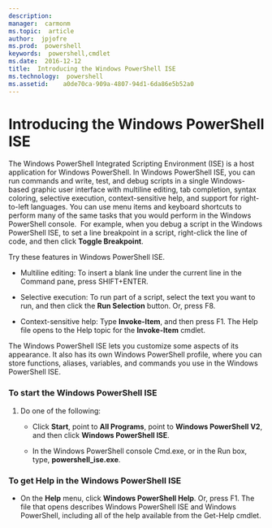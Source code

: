 ```yaml
---
description:  
manager:  carmonm
ms.topic:  article
author:  jpjofre
ms.prod:  powershell
keywords:  powershell,cmdlet
ms.date:  2016-12-12
title:  Introducing the Windows PowerShell ISE
ms.technology:  powershell
ms.assetid:    a0de70ca-909a-4807-94d1-6da86e5b52a0
---
```



# Introducing the Windows PowerShell ISE
The Windows PowerShell Integrated Scripting Environment (ISE) is a host application for Windows PowerShell. In Windows PowerShell ISE, you can run commands and write, test, and debug scripts in a single Windows-based graphic user interface with multiline editing, tab completion, syntax coloring, selective execution, context-sensitive help, and support for right-to-left languages.
You can use menu items and keyboard shortcuts to perform many of the same tasks that you would perform in the Windows PowerShell console.  For example, when you debug a script in the Windows PowerShell ISE, to set a line breakpoint in a script, right-click the line of code, and then click **Toggle Breakpoint**.

Try these features in Windows PowerShell ISE.

-   Multiline editing: To insert a blank line under the current line in the Command pane, press SHIFT+ENTER.

-   Selective execution: To run part of a script, select the text you want to run, and then click the **Run Selection** button. Or, press F8.

-   Context-sensitive help: Type **Invoke-Item**, and then press F1. The Help file opens to the Help topic for the **Invoke-Item** cmdlet.

The Windows PowerShell ISE lets you customize some aspects of its appearance. It also has its own Windows PowerShell profile, where you can store functions, aliases, variables, and commands you use in the Windows PowerShell ISE.

### To start the Windows PowerShell ISE

1.  Do one of the following:

    -   Click **Start**, point to **All Programs**, point to **Windows PowerShell V2**, and then click **Windows PowerShell ISE**.

    -   In the Windows PowerShell console Cmd.exe, or in the Run box, type, **powershell_ise.exe**.

### To get Help in the Windows PowerShell ISE

-   On the **Help** menu, click **Windows PowerShell Help**. Or, press F1. The file that opens describes Windows PowerShell ISE and Windows PowerShell, including all of the help available from the Get-Help cmdlet.

